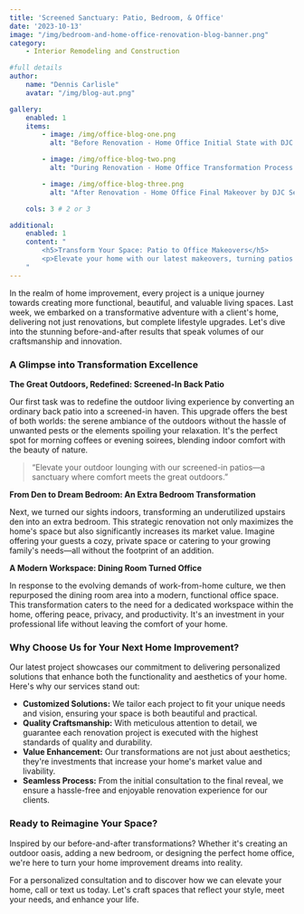 ```yaml
---
title: 'Screened Sanctuary: Patio, Bedroom, & Office'
date: '2023-10-13'
image: "/img/bedroom-and-home-office-renovation-blog-banner.png"
category:
    - Interior Remodeling and Construction

#full details
author:
    name: "Dennis Carlisle"
    avatar: "/img/blog-aut.png"

gallery:
    enabled: 1
    items:
        - image: /img/office-blog-one.png
          alt: "Before Renovation - Home Office Initial State with DJC Services"

        - image: /img/office-blog-two.png
          alt: "During Renovation - Home Office Transformation Process by DJC Services"

        - image: /img/office-blog-three.png
          alt: "After Renovation - Home Office Final Makeover by DJC Services"

    cols: 3 # 2 or 3

additional:
    enabled: 1
    content: "
        <h5>Transform Your Space: Patio to Office Makeovers</h5>
        <p>Elevate your home with our latest makeovers, turning patios into screened retreats, dens into bedrooms, and dining rooms into offices. Explore how our custom renovations can revolutionize your living space</p>
    "
---
```


In the realm of home improvement, every project is a unique journey towards creating more functional, beautiful, and valuable living spaces. Last week, we embarked on a transformative adventure with a client's home, delivering not just renovations, but complete lifestyle upgrades. Let's dive into the stunning before-and-after results that speak volumes of our craftsmanship and innovation.

### A Glimpse into Transformation Excellence

**The Great Outdoors, Redefined: Screened-In Back Patio**

Our first task was to redefine the outdoor living experience by converting an ordinary back patio into a screened-in haven. This upgrade offers the best of both worlds: the serene ambiance of the outdoors without the hassle of unwanted pests or the elements spoiling your relaxation. It's the perfect spot for morning coffees or evening soirees, blending indoor comfort with the beauty of nature.

> “Elevate your outdoor lounging with our screened-in patios—a sanctuary where comfort meets the great outdoors.”

**From Den to Dream Bedroom: An Extra Bedroom Transformation**

Next, we turned our sights indoors, transforming an underutilized upstairs den into an extra bedroom. This strategic renovation not only maximizes the home's space but also significantly increases its market value. Imagine offering your guests a cozy, private space or catering to your growing family's needs—all without the footprint of an addition.

**A Modern Workspace: Dining Room Turned Office**

In response to the evolving demands of work-from-home culture, we then repurposed the dining room area into a modern, functional office space. This transformation caters to the need for a dedicated workspace within the home, offering peace, privacy, and productivity. It's an investment in your professional life without leaving the comfort of your home.

### Why Choose Us for Your Next Home Improvement?

Our latest project showcases our commitment to delivering personalized solutions that enhance both the functionality and aesthetics of your home. Here's why our services stand out:

- **Customized Solutions:** We tailor each project to fit your unique needs and vision, ensuring your space is both beautiful and practical.
- **Quality Craftsmanship:** With meticulous attention to detail, we guarantee each renovation project is executed with the highest standards of quality and durability.
- **Value Enhancement:** Our transformations are not just about aesthetics; they're investments that increase your home's market value and livability.
- **Seamless Process:** From the initial consultation to the final reveal, we ensure a hassle-free and enjoyable renovation experience for our clients.

### Ready to Reimagine Your Space?

Inspired by our before-and-after transformations? Whether it's creating an outdoor oasis, adding a new bedroom, or designing the perfect home office, we're here to turn your home improvement dreams into reality.

For a personalized consultation and to discover how we can elevate your home, call or text us today. Let's craft spaces that reflect your style, meet your needs, and enhance your life.
